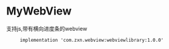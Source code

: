 # MyWebView
支持js,带有横向进度条的webview
```
     implementation 'com.zxn.webview:webviewlibrary:1.0.0'
```
